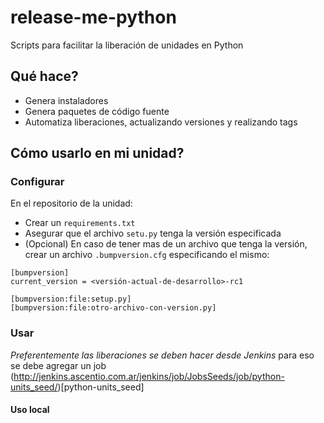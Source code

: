 # release-me-python

Scripts para facilitar la liberación de unidades en Python

## Qué hace?
* Genera instaladores
* Genera paquetes de código fuente
* Automatiza liberaciones, actualizando versiones y realizando tags


## Cómo usarlo en mi unidad?

### Configurar
En el repositorio de la unidad:
* Crear un `requirements.txt`
* Asegurar que el archivo `setu.py` tenga la versión especificada
* (Opcional) En caso de tener mas de un archivo que tenga la versión, crear un archivo `.bumpversion.cfg` especificando el mismo:
```
[bumpversion]
current_version = <versión-actual-de-desarrollo>-rc1

[bumpversion:file:setup.py]
[bumpversion:file:otro-archivo-con-version.py]
```

### Usar

*Preferentemente las liberaciones se deben hacer desde Jenkins* para eso se debe agregar un job (http://jenkins.ascentio.com.ar/jenkins/job/JobsSeeds/job/python-units_seed/)[python-units_seed]


#### Uso local

